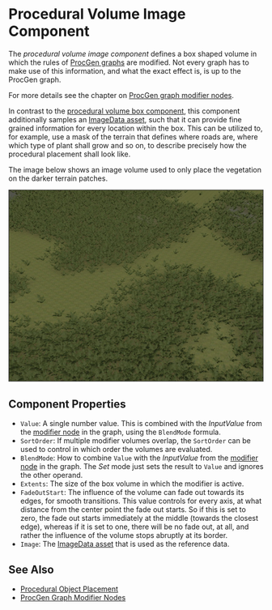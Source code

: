 # Procedural Volume Image Component

The *procedural volume image component* defines a box shaped volume in which the rules of [ProcGen graphs](procgen-graph-asset.md) are modified. Not every graph has to make use of this information, and what the exact effect is, is up to the ProcGen graph.

For more details see the chapter on [ProcGen graph modifier nodes](procgen-graph-modifiers.md).

In contrast to the [procedural volume box component](procgen-volume-box-component.md), this component additionally samples an [ImageData asset](../../Miscellaneous/imagedata-asset.md), such that it can provide fine grained information for every location within the box. This can be utilized to, for example, use a mask of the terrain that defines where roads are, where which type of plant shall grow and so on, to describe precisely how the procedural placement shall look like.

The image below shows an image volume used to only place the vegetation on the darker terrain patches.

![Image modifier volume](media/procgen-image.jpg)

## Component Properties

* `Value`: A single number value. This is combined with the *InputValue* from the [modifier node](procgen-graph-modifiers.md) in the graph, using the `BlendMode` formula.
* `SortOrder`: If multiple modifier volumes overlap, the `SortOrder` can be used to control in which order the volumes are evaluated.
* `BlendMode`: How to combine `Value` with the *InputValue* from the [modifier node](procgen-graph-modifiers.md) in the graph. The *Set* mode just sets the result to `Value` and ignores the other operand.
* `Extents`: The size of the box volume in which the modifier is active.
* `FadeOutStart`: The influence of the volume can fade out towards its edges, for smooth transitions. This value controls for every axis, at what distance from the center point the fade out starts. So if this is set to zero, the fade out starts immediately at the middle (towards the closest edge), whereas if it is set to one, there will be no fade out, at all, and rather the influence of the volume stops abruptly at its border.
* `Image`: The [ImageData asset](../../Miscellaneous/imagedata-asset.md) that is used as the reference data.

## See Also

* [Procedural Object Placement](procedural-object-placement.md)
* [ProcGen Graph Modifier Nodes](procgen-graph-modifiers.md)
